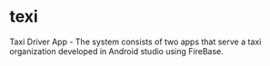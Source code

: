 # texi
Taxi Driver App - The system consists of two apps that serve a taxi organization developed in Android studio using FireBase.
